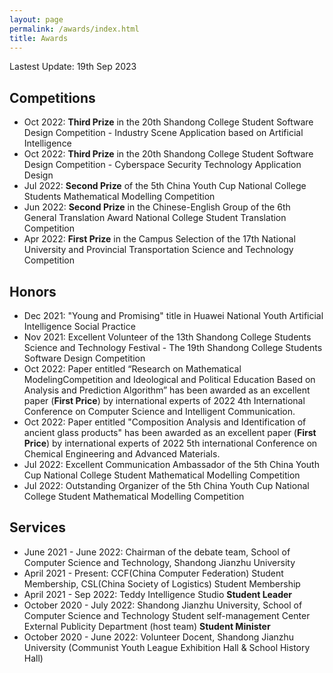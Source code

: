 ```yaml
---
layout: page
permalink: /awards/index.html
title: Awards
---
```


Lastest Update: 19th Sep 2023 &nbsp; 

## Competitions

- Oct 2022: **Third Prize** in the 20th Shandong College Student Software Design Competition - Industry Scene Application based on Artificial Intelligence
- Oct 2022: **Third Prize** in the 20th Shandong College Student Software Design Competition - Cyberspace Security Technology Application Design
- Jul 2022: **Second Prize** of the 5th China Youth Cup National College Students Mathematical Modelling Competition
- Jun 2022: **Second Prize** in the Chinese-English Group of the 6th General Translation Award National College Student Translation Competition
- Apr 2022: **First Prize** in the Campus Selection of the 17th National University and Provincial Transportation Science and Technology Competition<br>

## Honors

- Dec 2021: "Young and Promising" title in Huawei National Youth Artificial Intelligence Social Practice
- Nov 2021: Excellent Volunteer of the 13th Shandong College Students Science and Technology Festival - The 19th Shandong College Students Software Design Competition
- Oct 2022: Paper entitled “Research on Mathematical ModelingCompetition and Ideological and Political Education Based on Analysis and Prediction Algorithm” has been awarded as an excellent paper (**First Price**) by international experts of 2022 4th International Conference on Computer Science and Intelligent Communication. 
- Oct 2022: Paper entitled "Composition Analysis and Identification of ancient glass products" has been awarded as an excellent paper (**First Price**) by international experts of 2022 5th international Conference on Chemical Engineering and Advanced Materials. 
- Jul 2022: Excellent Communication Ambassador of the 5th China Youth Cup National College Student Mathematical Modelling Competition
- Jul 2022: Outstanding Organizer of the 5th China Youth Cup National College Student Mathematical Modelling Competition

## Services

- June 2021 - June 2022: Chairman of the debate team, School of Computer Science and Technology, Shandong Jianzhu University
- April 2021 - Present: CCF(China Computer Federation) Student Membership, CSL(China Society of Logistics) Student Membership
- April 2021 - Sep 2022: Teddy Intelligence Studio **Student Leader**
- October 2020 - July 2022: Shandong Jianzhu University, School of Computer Science and Technology Student self-management Center External Publicity Department (host team) **Student Minister**
- October 2020 - June 2022: Volunteer Docent, Shandong Jianzhu University (Communist Youth League Exhibition Hall & School History Hall)